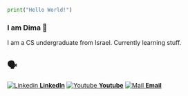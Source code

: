 ```python
print("Hello World!")
```
### I am Dima 👾

I am a CS undergraduate from Israel. Currently learning stuff.
## 🗣
[![Linkedin](https://i.imgur.com/R05rJOk.png) **LinkedIn**](https://www.linkedin.com/in/dima-nirenshteyn/)
[![Youtube](https://i.imgur.com/NjGZPp5.png) **Youtube**](https://www.youtube.com/channel/UCJtnFQ-_nzqx2REmt1jxCwA)
[![Mail](https://i.imgur.com/LYEhsrX.png) **Email**](mailto:dima.niren@gmail.com)
